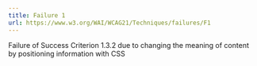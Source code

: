 ```yaml
---
title: Failure 1
url: https://www.w3.org/WAI/WCAG21/Techniques/failures/F1
---
```

Failure of Success Criterion 1.3.2 due to changing the meaning of content by positioning information with CSS

